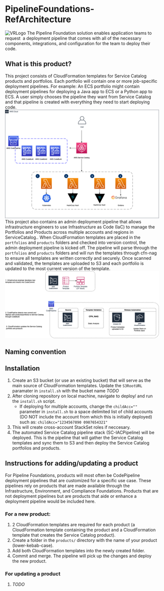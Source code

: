 # PipelineFoundations-RefArchitecture
![VRLogo](src/Images/vr-logo.png)
The Pipeline Foundation solution enables application teams to request  a deployment pipeline that comes with all of the necessary components, integrations, and configuration for the team to deploy their code.
## **What is this product?**
This project consists of CloudFormation templates for Service Catalog products and portfolios. Each portfolio will contain one or more job-specific deployment pipelines. For example: An ECS portfolio might contain deployment pipelines for deploying a Java app to ECS or a Python app to ECS. A user simply chooses the pipeline they want from Service Catalog and that pipeline is created with everything they need to start deploying code.
![pipeline-foundation-kube.png](pipeline-foundation-kube.png)
This project also contains an admin deployment pipeline that allows infrastructure engineers to use Infrastructure as Code (IaC) to manage the Portfolios and Products across multiple accounts and regions in ServiceCatalog.. When CloudFormation templates are placed in the `portfolios` and `products` folders and checked into version control, the admin deployment pipeline is kicked off. The pipeline will parse through the `portfolios` and `products` folders and will run the templates through cfn-nag to ensure all templates are written correctly and securely. Once scanned and validated, the templates are uploaded to S3 and each portfolio is updated to the most current version of the template.
![pipeline-foundation-cicd.png](pipeline-foundation-cicd.png)

## **Naming convention**


## **Installation** ##
1. Create an S3 bucket (or use an existing bucket) that will serve as the main source of CloudFormation templates. Update the `S3RootURL` paramater in `install.sh` with the bucket name *TODO*
2. After cloning repository on local machine, navigate to deploy/ and run the `install.sh` script.
    * If deploying for multiple accounts, change the `childAcc=""` parameter in `install.sh` to a space delimited list of child accounts (DO NOT include the account from which this is initially deployed) such as: `childAcc="1234567890 0987654321"`
3. This will create cross-account StackSet roles if neccesary.
4. The automated Service Catalog pipeline stack (SC-IACPipeline) will be deployed. This is the pipeline that will gather the Service Catalog templates and sync them to S3 and then deploy the Service Catalog portfolios and products.


## **Instructions for adding/updating a product**
For Pipeline Foundations, products will most often be CodePipeline deployment pipelines that are customized for a specific use case. These pipelines rely on products that are made available through the Infrastructure, Environment, and Compliance Foundations. Products that are not deployment pipelines but are products that aide or enhance a deployment pipeline would be included here.

### For a new product:
1. 2 CloudFormation templates are required for each product (a CloudFormation template containing the product and a CloudFormation template that creates the Service Catalog product).
2. Create a folder in the `products/` directory with the name of your product (lower-kebab-case).
3. Add both CloudFormation templates into the newly created folder.
4. Commit and merge. The pipeline will pick up the changes and deploy the new product.

### For updating a product
1. *TODO*